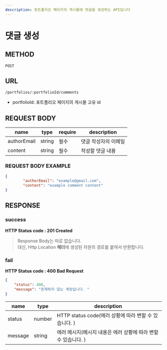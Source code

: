 ```yaml
---
description: 포트폴리오 페이지의 게시물에 댓글을 생성하는 API입니다
---
```


# 댓글 생성

## METHOD

```text
POST
```

## URL

```text
/portfolios/:portfolioId/comments
```

* portfolioId: 포트폴리오 페이지의 게시물 고유 id

## REQUEST BODY

| name        | type   | require | description          |
| ----------- | ------ | ------- | -------------------- |
| authorEmail | string | 필수    | 댓글 작성자의 이메일 |
| content     | string | 필수    | 작성할 댓글 내용     |

### REQUEST BODY EXAMPLE

```json
{
        "authorEmail": "example@gmail.com",
        "content": "example comment content"
}
```

## RESPONSE

### success

**HTTP Status code : 201 Created**

> Response Body는 따로 없습니다.  
> 대신, Http Location **헤더**에 생성된 자원의 경로를 붙여서 반환합니다.  

### fail

**HTTP Status code : 400 Bad Request**

```json
{
    "status": 400,
    "message": "존재하지 않는 계정입니다. "
}
```

| name    | type   | description                                                  |
| ------- | ------ | ------------------------------------------------------------ |
| status  | number | HTTP status code(에러 상황에 따라 변할 수 있습니다. )        |
| message | string | 에러 메시지(메시지 내용은 에러 상황에 따라 변할 수 있습니다. ) |
